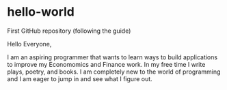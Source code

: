# hello-world
First GitHub repository (following the guide)

Hello Everyone,

I am an aspiring programmer that wants to learn ways to build applications to improve my Economomics and Finance work. In my free time I write plays, poetry, and books. I am completely new to the world of programming and I am eager to jump in and see what I figure out.
